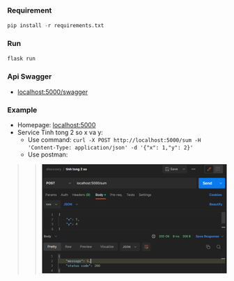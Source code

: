 ### Requirement

```py
pip install -r requirements.txt
```

### Run

```py
flask run
```

### Api Swagger

* [localhost:5000/swagger](http://localhost:5000/swagger)

### Example

* Homepage: [localhost:5000](http://localhost:5000)
* Service Tinh tong 2 so x va y:
  * Use command: `curl -X POST http://localhost:5000/sum -H 'Content-Type: application/json' -d '{"x": 1,"y": 2}'`
  * Use postman:
>>![Example Postman](./static/ex_postman.png)

